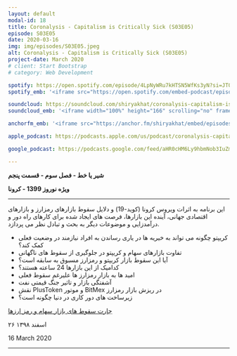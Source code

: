 ```yaml
---
layout: default
modal-id: 18
title: Coronalysis - Capitalism is Critically Sick (S03E05)
episode: S03E05
date: 2020-03-16
img: img/episodes/S03E05.jpeg
alt: Coronalysis - Capitalism is Critically Sick (S03E05)
project-date: March 2020
# client: Start Bootstrap
# category: Web Development

spotify: https://open.spotify.com/episode/4LpNyWRu7kHTSN5WfKs3yN?si=JT0plvVmQ7KNzPWTAq-a-Q
spotify_emb: '<iframe src="https://open.spotify.com/embed-podcast/episode/4LpNyWRu7kHTSN5WfKs3yN" width="100%" height="232" frameborder="0" allowtransparency="true" allow="encrypted-media"></iframe>'

soundcloud: https://soundcloud.com/shiryakhat/coronalysis-capitalism-is-critically-sick-s03e05
soundcloud_emb: '<iframe width="100%" height="166" scrolling="no" frameborder="no" allow="autoplay" src="https://w.soundcloud.com/player/?url=https%3A//api.soundcloud.com/tracks/778366678&color=%23ff5500&auto_play=false&hide_related=true&show_comments=true&show_user=true&show_reposts=false&show_teaser=true"></iframe><div style="font-size: 10px; color: #cccccc;line-break: anywhere;word-break: normal;overflow: hidden;white-space: nowrap;text-overflow: ellipsis; font-family: Interstate,Lucida Grande,Lucida Sans Unicode,Lucida Sans,Garuda,Verdana,Tahoma,sans-serif;font-weight: 100;"><a href="https://soundcloud.com/shiryakhat" title="Shir | Khat" target="_blank" style="color: #cccccc; text-decoration: none;">Shir | Khat</a> · <a href="https://soundcloud.com/shiryakhat/coronalysis-capitalism-is-critically-sick-s03e05" title="Coronalysis - Capitalism is Critically Sick (S03E05)" target="_blank" style="color: #cccccc; text-decoration: none;">Coronalysis - Capitalism is Critically Sick (S03E05)</a></div>'

anchorfm_emb: '<iframe src="https://anchor.fm/shiryakhat/embed/episodes/Coronalysis---Capitalism-is-Critically-Sick-S03E05-ebl0fn" width="100%" frameborder="0" scrolling="no"></iframe>'

apple_podcast: https://podcasts.apple.com/us/podcast/coronalysis-capitalism-is-critically-sick-s03e05/id1221206951?i=1000468819086

google_podcast: https://podcasts.google.com/feed/aHR0cHM6Ly9hbmNob3IuZm0vcy8xMWFhODUzYy9wb2RjYXN0L3Jzcw/episode/aHR0cHM6Ly9hbmNob3IuZm0vc2hpcnlha2hhdC9lcGlzb2Rlcy9Db3JvbmFseXNpcy0tLUNhcGl0YWxpc20taXMtQ3JpdGljYWxseS1TaWNrLVMwM0UwNS1lYmwwZm4?ved=0CAkQzsICahcKEwiw46XZ-NXpAhUAAAAAHQAAAAAQAQ

---
```


**شیر یا خط -  فصل سوم - قسمت پنجم**

**ویژه نوروز 1399 - کرونا**

------------------------------------------------------------------------------------

این برنامه به اثرات ویروس کرونا (کوید-19) و دلایل سقوط بازارهای رمزارز و بازارهای اقتصادی جهانی، آینده این بازارها، فرصت های ایجاد شده برای کارهای راه دور و درآمدزایی و موضوعات دیگر به بحث
و تبادل نظر می پردازد.

* کریپتو چگونه می تواند به خیریه ها در یاری رساندن به افراد نیازمند در وضعیت فعلی کمک کند؟
* تفاوت بازارهای سهام و کریپتو در جلوگیری از سقوط های ناگهانی
* آیا این سقوط بازار کریپتو و رمزارز مسبوق به سابقه است؟
* کدامیک از این بازارها 24 ساعته هستند؟
* امید ها به بازار رمزارز ها علیرغم سقوط فعلی
* آشفتگی بازار و تاثیر جنگ قیمتی نفت
* نقش PlusToken و موتور BitMex در ریزش بازار رمزارز
* زیرساخت های دور کاری در دنیا چگونه است؟

[چارت سقوط های بازار سهام و رمز ارزها](http://twitter.com/sbetamc/status/1239758303120568320)


۲۶ اسفند ۱۳۹۸

16 March 2020

-----------------------------------------------------------------------
